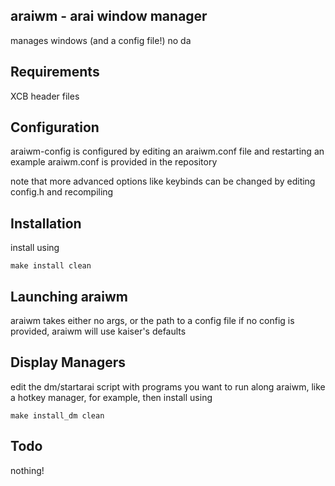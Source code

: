 araiwm - arai window manager
----------------------------
manages windows (and a config file!) no da

Requirements
------------
XCB header files

Configuration
-------------
araiwm-config is configured by editing an araiwm.conf file and restarting
an example araiwm.conf is provided in the repository

note that more advanced options like keybinds can be changed by editing config.h and recompiling

Installation
------------
install using

	make install clean

Launching araiwm
----------------
araiwm takes either no args, or the path to a config file
if no config is provided, araiwm will use kaiser's defaults

Display Managers
----------------
edit the dm/startarai script with programs you want to run along araiwm, like a hotkey manager, for example, then install using
	
	make install_dm clean

Todo
----
nothing!
